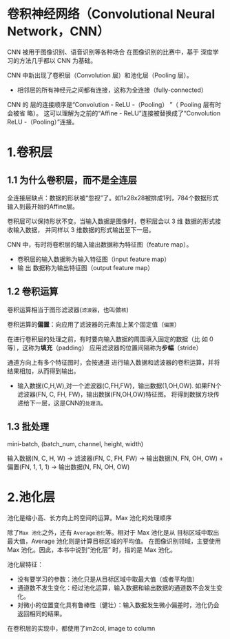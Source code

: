 # 卷积神经网络（Convolutional Neural Network，CNN）

CNN 被用于图像识别、语音识别等各种场合
在图像识别的比赛中，基于 深度学习的方法几乎都以 CNN 为基础。

CNN 中新出现了卷积层（Convolution 层）和池化层（Pooling 层）。

* 相邻层的所有神经元之间都有连接，这称为全连接（fully-connected）


CNN 的 层的连接顺序是“Convolution - ReLU -（Pooling） ”（ Pooling 层有时会被省 略）。
这可以理解为之前的“Affine - ReLU”连接被替换成了“Convolution ReLU -（Pooling）”连接。

# 1.卷积层

## 1.1 为什么卷积层，而不是全连层
全连接层缺点：数据的形状被“忽视”了。如1x28x28被排成1列，784个数据形式输入到最开始的Affine层。

卷积层可以保持形状不变。当输入数据是图像时，卷积层会以 3 维 数据的形式接收输入数据，
并同样以 3 维数据的形式输出至下一层。

CNN 中，有时将卷积层的输入输出数据称为特征图（feature map）。

* 卷积层的输入数据称为输入特征图（input feature map）
* 输 出 数据称为输出特征图（output feature map）

## 1.2 卷积运算
卷积运算相当于图形滤波器(`滤波器`，也叫做`核`)

卷积运算的**偏置**：向应用了滤波器的元素加上某个固定值（`偏置`）

在进行卷积层的处理之前，有时要向输入数据的周围填入固定的数据（比 如 0 等），这称为**填充**（padding）
应用滤波器的位置间隔称为**步幅**（stride）

通道方向上有多个特征图时，会按通道 进行输入数据和滤波器的卷积运算，并将结果相加，从而得到输出。


- 输入数据(C,H,W),对一个滤波器(C,FH,FW)，输出数据(1,OH,OW). 如果FN个滤波器(FN, C, FH, FW)，输出数据(FN,OH,OW)特征图。
将得到数据方块传递给下一层，这是CNN的`处理流`。

## 1.3 批处理

mini-batch, (batch_num, channel, height, width)

输入数据(N, C, H, W) -> 滤波器(FN, C, FH, FW) -> 输出数据(N, FN, OH, OW) + 偏置(FN, 1, 1, 1) -> 输出数据(N, FN, OH, OW)

# 2.池化层

池化是缩小高、长方向上的空间的运算。Max 池化的处理顺序

除了`Max 池化`之外，还有 `Average池化`等。相对于 Max 池化是从 目标区域中取出最大值，Average 池化则是计算目标区域的平均值。 
在图像识别领域，主要使用 Max 池化。因此，本书中说到“池化层” 时，指的是 Max 池化。

池化层特征：
* 没有要学习的参数：池化只是从目标区域中取最大值（或者平均值）
* 通道数不发生变化：经过池化运算，输入数据和输出数据的通道数不会发生变化。
* 对微小的位置变化具有鲁棒性（健壮）：输入数据发生微小偏差时，池化仍会返回相同的结果。


在卷积层的实现中，都使用了im2col, image to column
